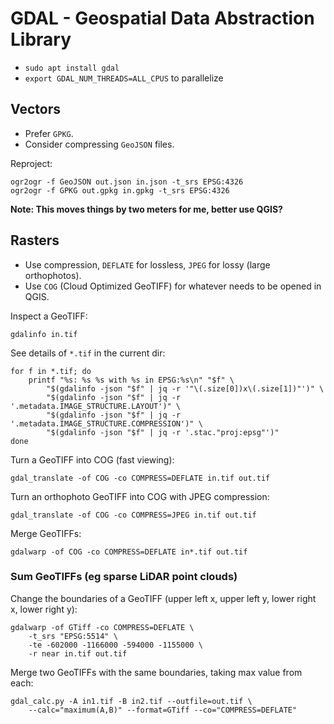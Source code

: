 # GDAL - Geospatial Data Abstraction Library

- `sudo apt install gdal`
- `export GDAL_NUM_THREADS=ALL_CPUS` to parallelize


## Vectors

- Prefer `GPKG`.
- Consider compressing `GeoJSON` files.

Reproject:
```
ogr2ogr -f GeoJSON out.json in.json -t_srs EPSG:4326
ogr2ogr -f GPKG out.gpkg in.gpkg -t_srs EPSG:4326
```

**Note: This moves things by two meters for me, better use QGIS?**



## Rasters

- Use compression, `DEFLATE` for lossless, `JPEG` for lossy (large orthophotos).
- Use `COG` (Cloud Optimized GeoTIFF) for whatever needs to be opened in QGIS.

Inspect a GeoTIFF:
```
gdalinfo in.tif
```

See details of `*.tif` in the current dir:
```
for f in *.tif; do           
	printf "%s: %s %s with %s in EPSG:%s\n" "$f" \
		"$(gdalinfo -json "$f" | jq -r '"\(.size[0])x\(.size[1])"')" \
		"$(gdalinfo -json "$f" | jq -r '.metadata.IMAGE_STRUCTURE.LAYOUT')" \
		"$(gdalinfo -json "$f" | jq -r '.metadata.IMAGE_STRUCTURE.COMPRESSION')" \
		"$(gdalinfo -json "$f" | jq -r '.stac."proj:epsg"')"
done
```

Turn a GeoTIFF into COG (fast viewing):
```
gdal_translate -of COG -co COMPRESS=DEFLATE in.tif out.tif
```

Turn an orthophoto GeoTIFF into COG with JPEG compression:
```
gdal_translate -of COG -co COMPRESS=JPEG in.tif out.tif
```

Merge GeoTIFFs:
```
gdalwarp -of COG -co COMPRESS=DEFLATE in*.tif out.tif
```

### Sum GeoTIFFs (eg sparse LiDAR point clouds)

Change the boundaries of a GeoTIFF (upper left x, upper left y, lower right x, lower right y):
```
gdalwarp -of GTiff -co COMPRESS=DEFLATE \
	-t_srs "EPSG:5514" \
	-te -602000 -1166000 -594000 -1155000 \
	-r near in.tif out.tif
```

Merge two GeoTIFFs with the same boundaries, taking max value from each:
```
gdal_calc.py -A in1.tif -B in2.tif --outfile=out.tif \
	--calc="maximum(A,B)" --format=GTiff --co="COMPRESS=DEFLATE"
```
